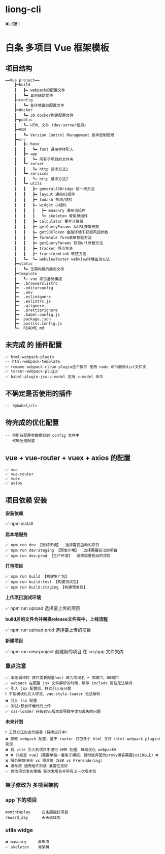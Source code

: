 # liong-cli #
❌✅❎❗️❕ℹ️

# 白条 多项目 Vue 框架模板 ##

## 项目结构 ##

```
━━Vue project━━
    ┣━build
    ┃   ┣━ webpack的配置文件
    ┃   ┗━ 其他辅助文件
    ┣━config
    ┃   ┗━ 各环境基础配置文件
    ┣━docker
    ┃   ┗━ JD docker构建配置文件
    ┣━public
    ┃   ┗━ HTML 文件 (dev-server使用)
    ┣━VCM
    ┃   ┗━ Version Control Management 版本控制管理
    ┣━src
    ┃   ┣━ base
    ┃   ┃   ┗━ font 通用字体引入
    ┃   ┣━ app
    ┃   ┃   ┗━ 所有子项目的文件夹
    ┃   ┗━ server
    ┃   ┃   ┗━ http 请求方法1
    ┃   ┗━ services
    ┃   ┃   ┗━ http 请求方法2
    ┃   ┗━ utils
    ┃   ┃   ┣━ generalJSBridge 统一桥方法
    ┃   ┃   ┣━ layout 通用UI组件
    ┃   ┃   ┣━ lodash 节流/防抖
    ┃   ┃   ┣━ widget 小组件
    ┃   ┃   ┃   ┣━ masonry 瀑布流组件
    ┃   ┃   ┃   ┗━ skeleton 骨架屏组件
    ┃   ┃   ┣━ calculator 重写计算器
    ┃   ┃   ┣━ getQueryParams 从URL获取参数
    ┃   ┃   ┣━ getSDKToken 金融环境下获取风控参数
    ┃   ┃   ┣━ formRule form表单校验方法
    ┃   ┃   ┣━ getQueryParams 获取url参数方法
    ┃   ┃   ┣━ tracker 埋点方法
    ┃   ┃   ┣━ transformLink 转链方法
    ┃   ┗━  ┗━ webviewTester webview环境监测方法
    ┣━static
    ┃   ┗━ 无需构建的静态文件
    ┣━template
    ┃   ┗━ vue 项目基础模板
    ┣━  .browserslistrc
    ┣━  .editorconfig
    ┣━  .env
    ┣━  .eslintgonre
    ┣━  .eslintrc.js
    ┣━  .gitgnore
    ┣━  .prettierignore
    ┣━  .babel.config.js
    ┣━  package.json
    ┣━  postcss.config.js
    ┗━  README.md
```

## 未完成 的 插件配置 ##

```
✅ html-webpack-plugin
-- html-webpack-template
✅ remove webpack-clean-plugin这个插件 使用 node 命令删除dist文件夹 
✅ terser-webpack-plugin
✅ babel-plugin-jsx-v-model 支持 v-model 命令
```

## 不确定是否使用的插件 ##

```
-- !@babel/cli
```

## 待完成的优化配置 ##

```
-- 将所有配置参数提取到 config 文件中
-- 代码压缩配置
```

## vue + vue-router + vuex + axios 的配置

```
✅ vue
✅ vue-router
✅ vuex
✅ axios
```

## 项目依赖 安装 ##

**安装依赖**

✅ npm install

**启本地服务**

```
✅ npm run dev 【测试环境】  选择需要启动的项目
✅ npm run dev:staging 【预发环境】  选择需要启动的项目
✅ npm run dev:prod 【生产环境】  选择需要启动的项目
```

**打包项目**

```
✅ npm run build 【构建生产包】
✅ npm run build:test 【构建测试包】
✅ npm run build:staging 【构建预发包】
```

**上传项目测试环境**

✅ npm run upload 选择要上传的项目

**build后的文件合并替换release文件夹中，上线流程**

✅ npm run upload:prod 选择要上传的项目

**新建项目**

✅ npm run new:project 创建新的项目 在 src/app 文件夹内

### 重点注意 ###

```
✅ 本地调试时 接口需要配置host 改为同域名 + 同端口，80端口
✅ webpack 在配置 jsx 文件解析的时候，填写 include 属性无法编译
✅ 引入 jsx 配置后，样式引入有问题
❗️ 不能模块化引入样式，vue-style-loader 无法解析
❌ 引入 tsx 配置
✅ 测试/预发环境代码上传
✅ css-loader 升级到V6版本后导致字体包丢失的问题
```

**未来计划**

```
❗️ 工具方法的迭代完善（持续进行中）
❌ 修改 webpack 配置，基于 router 打包多个 html 文件（html-webpack-plugin）实现
❌ 将 vite 引入到项目中进行 HMR 处理，继续优化 webpack5
❌ ❌ 升级至 vue3（需要单独一套架子模板，暂时放弃因为proxy兼容需要ios10以上）❌
❌ 服务器端渲染 vs 预渲染（SSR vs Prerendering）
❌ 瀑布流 通用组件封装 兼容性良好
✅ 修改项目发布策略 每次发版合并带有上一次版本包
```

### 架子修改为 多项目架构 ###

### app 下的项目 ###

```
monthtoplay     白条超能打项目
reward_day      天天返红包
```

### utils widge ###

```
❌ masonry     瀑布流
✅ skeleton    骨架屏
```
